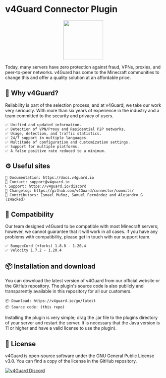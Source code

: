 # v4Guard Connector Plugin 

<p align="center">
<img src="https://cdn.v4guard.io/logos/logo_transparent.svg" width="128">
</p>

Today, many servers have zero protection against fraud, VPNs, proxies, and peer-to-peer networks. v4Guard has come to the Minecraft communities to change this and offer a quality solution at an affordable price.

## 💨 Why v4Guard?
Reliability is part of the selection process, and at v4Guard, we take our work very seriously. With more than six years of experience in the industry and a team committed to the security and privacy of users.

    ✅ Unified and updated information.
    ✅ Detection of VPN/Proxy and Residential P2P networks.
    ✅ Usage, detection, and traffic statistics.
    ✅ 24/7 support in multiple languages.
    ✅ Multitude of configuration and customization settings.
    ✅ Support for multiple platforms.
    ✅ A false positive rate reduced to a minimum.

## ⚙️ Useful sites

    📝 Documentation: https://docs.v4guard.io
    📧 Contact: support@v4guard.io
    📞 Support: https://v4guard.io/discord
    📄 Changelog: https://github.com/v4Guard/connector/commits/
    📄 Contributors: Ismael Muñoz, Samuel Fernández and Alejandro G (zHacked)

## 📌 Compatibility
Our team designed v4Guard to be compatible with most Minecraft servers; however, we cannot guarantee that it will work in all cases. If you have any problems with compatibility, please get in touch with our support team.

    ✅ BungeeCord (+forks) 1.8.8 - 1.20.4
    ✅ Velocity 1.7.2 - 1.20.4

## 📦 Installation and download
You can download the latest version of v4Guard from our official website or the GitHub repository. The plugin's source code is also publicly and transparently available in this repository for all our customers.

    📦 Download: https://v4guard.io/go/latest
    📦 Source code: (this repo)

Installing the plugin is very simple; drag the .jar file to the plugins directory of your server and restart the server. It is necessary that the Java version is 11 or higher and have a valid license to use the plugin).

## 📝 License
v4Guard is open-source software under the GNU General Public License v3.0. You can find a copy of the license in the GitHub repository.

<a href="https://v4guard.io/discord">
<img alt="v4Guard Discord" src="https://discordapp.com/api/guilds/996842633416683702/widget.png?style=shield">
</a>
